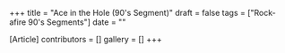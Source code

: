 +++
title = "Ace in the Hole (90's Segment)"
draft = false
tags = ["Rock-afire 90's Segments"]
date = ""

[Article]
contributors = []
gallery = []
+++